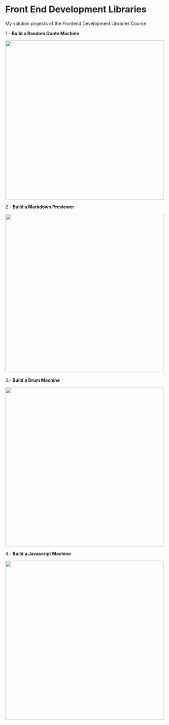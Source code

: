 # Front End Development Libraries
My solution projects of the Frontend Development Libraries Course

1.- **Build a Random Quote Machine**

<a href="https://codepen.io/jmaperez/full/MWmGegz"><img src="https://user-images.githubusercontent.com/87162909/127602677-bc8c955e-4eec-4425-a691-bcfcd5dc3d29.png" width="500"></a>

2.- **Build a Markdown Previewer**

<a href="https://codepen.io/jmaperez/full/eYWKZwL"><img src="https://user-images.githubusercontent.com/87162909/127760060-b327c973-7e8a-4cac-ba88-9ce4adac7994.png" width="500"></a>

3.- **Build a Drum Machine**

<a href="https://codepen.io/jmaperez/full/poPOZYL"><img src="https://user-images.githubusercontent.com/87162909/128470833-53b9cd42-eefc-476b-bd30-e6595b5b148b.png" width="500"></a>

4.- **Build a Javascript Machine**

<a href="https://codepen.io/jmaperez/full/jOmXLqB"><img src="https://user-images.githubusercontent.com/87162909/128802972-a3b6a373-56c9-4ca0-8765-ad93a6a9ce3a.png" width="500"></a>
